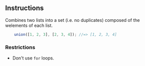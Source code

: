 ## Instructions


Combines two lists into a set (i.e. no duplicates) composed of the welements
of each list.
```js
    union([1, 2, 3], [2, 3, 4]); //=> [1, 2, 3, 4]
```

### Restrictions
- Don't use `for` loops.